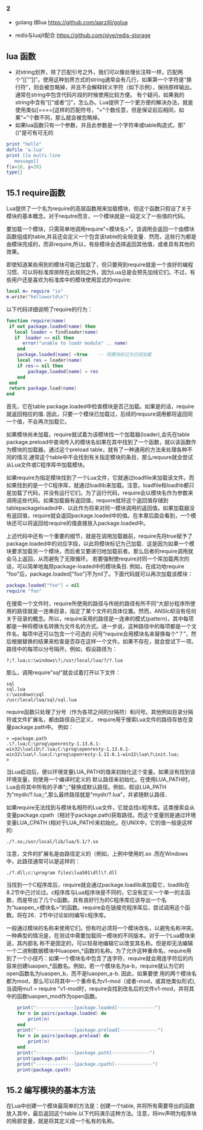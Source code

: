 

### 2
- golang 绑lua  https://github.com/aarzilli/golua

- redis与luajit配合 https://github.com/qiye/redis-storage

## lua 函数
- 对string划界，除了匹配引号之外，我们可以像处理长注释一样，匹配两个“[[”“]]”。使用这种划界方式的string通常会有几行，如果第一个字符是“换行符”，则会被忽略掉，并且不会解释转义字符（如下示例），保持原样输出。通常在string中包含代码片段的时候使用比较方便。  有个疑问，如果我的string中含有“[[”或者“]]”，怎么办。Lua提供了一个更方便的解决办法，就是使用类似[====[这样的匹配符号，“=”个数任意，但是保证前后相同，如果“=”个数不同，那么就会被忽略掉。
- 如果lua函数只有一个参数，并且此参数是一个字符串或table构造式，那"()"是可有可无的
```lua
print "hello"
dofile 'a.lua'
print [[a multi-line 
   message]]
f{x=10, y=20}   
type{}
```



## 15.1 require函数
Lua提供了一个名为require的高层函数用来加载模块，但这个函数只假设了关于模块的基本概念。对于requtre而言，一个模块就是一段定义了一些值的代码。

要加载一个模块，只需简单地调用require"<模块名>"。该调用会返回一个由模块函数组成的table,并且还会定义一个包含该table的全局变量．然而，这些行为都是由模块完成的，而非require,所以，有些模块会选择返回其他值，或者具有其他的效果。

即使知道某些用到的模块可能己加载了，但只要用到require就是一个良好的编程习惯、可以将标准库排除在此规则之外，因为Lua总是会预先加线它们。不过，有些用户还是喜欢为标准库中的模块使用显式的require:
```lua
local m= require "io"
m.write("helloworld\n")
```

以下代码详细说明了require的行为：
```lua
function require(name)
 if not package.loaded(name) then
   local loader = findloader(name)
   if  loader == nil then
      error("unable to loadr module" .. name)
    end
    package.loaded[name] =true    -- 将模块标记为已经加载
    local res = loader(name)
    if res~= nil then
        package.loaded[name] = res
    end
 end
 return package.load(name)
end
```

首先，它在table package.loaded中检查模块是否己加载。如果是的话，require就返回相应的值. 因此，只要一个模块已加载过，后续的requure调用都将返回同一个值，不会再次加载它。

如果模块尚未加载，require就试着为该模块找一个加载器(loader),会先在table package.preload中查询传入的模块名如果在其中找到了一个函数，就以该函数作为模块的加载器。通过这个preload table，就有了一种通用的方法来处理各种不同的情况.通常这个table中不会找到有关指定模块的条目，那么requure就会尝试从Lua文件或C程序厍中加载模块。

如果require为指定模块找到了一个Lua文件，它就通过loadfile来加载该文件。而如果找到的是一个C程序厍，就通过loadlib来加载。注意，loadfile和loadhb都只是加载了代码，并没有运行它们。为了运行代码，require会以模块名作为参数来调用这些代码。如果加载器有返回值，requvre就将这个返回值存储到tablepackageloaded中．以此作为将来对同一模块调用的返回值。如果加载器没有返回值，require就会返回package.loaded中的值。在本章后面会看到，一个模块还可以将返回给require的值直接放入package.loaded中。

上述代码中还有一个重要的细节，就是在调用加载器前，require先将true赋予了package.loaded中的对应字段，以此将模块标记为己加载．这是因为如果一个模块要求加载另一个模块，而后者又要递归地加载前者。那么后者的require调用就会马上返回，从而避免了无限循环。
若要强制使require对同一个厍加载两次的话，可以简单地胤除package-loaded中的模块条目. 例如，在成功地require "foo"后，package.loaded["foo"]不为nil了。下面代码就可以再次加载该模块：
```lua
package.loaded["foo"] = nil
require "foo"
```
在搜索一个文件时，require所使用的路径与传统的路径有所不同“大部分程序所使用的路径就是一连串目录，指定了某个文件的具体位置。然而，ANSIc却没有任何关于目录的概念。所以，require采用的路径是一连串的模式(pattern)，其中每项都是一种将模块名转换为文件名的方式。进一步说，这种路径中的每项都是一个文件名，每项中还可以包含一个可选的
问号“require会用模块名来替换每个“？”，然后根据替换的结果来检查是否存在这样一个文件。如果不存在，就会尝试下一项。路径中的每项以分号隔开。例如，假设路径为：
```text
?;?.lua;c:\windows\?;/usr/local/lua/?/?.lua
```

那么，调用require"sql"就会试着打开以下文件：
```text
sql
sql.lua
c:\windows\sql
/usr/local/lua/sql/sql.lua
```
require函数只处理了分号（作为各项之间的分隔符）和问号。其他例如目录分隔符或文件扩展名，都由路径自己定义，
require用于搜索Lua文件的路径存放在变量package.path中。 例如：
```text
> =package.path
.\?.lua;C:\prog\openresty-1.13.6.1-win32\lualib\?.lua;C:\prog\openresty-1.13.6.1-win32\lua\?.lua;C:\prog\openresty-1.13.6.1-win32\lua\?\init.lua;
>
```

当Lua启动后，便以环境变量LUA_PATH的值来初始化这个变量。如果没有找到该环境变量，则使用一个编译时定义的
默认路径来初始化。在使用LUA_PATH时，Lua会将其中所有的子串“;;”替换成默认路径。例如，假设LUA_PATH为"mydir/?.lua;;",那么最终路径就是"mydir/?.lua"，并紧随默认路径．

如果require无法找到与模块名相符的Lua文件，它就会找c程序库。这类搜索会从变量package.cpath（相对于package.path)获取路径。而这个变量则是通过环境变量LUA_CPATH (相对于LUA_PATH)来初始化。在UNIX中，它的值一般是这样的:
```text
./?.so;/usr/local/lib/lua/5.1/?.so
```

注意，文件的扩展名是由路径定义的（例如，上例中使用的.so .而在Windows中，此路径通常可以是这样的：
```text
./?.dll;c:\program files\lua501\dll\?.dll
```

当找到一个C程序库后，require就会通过package.loadlib来加载它，loadllb在8.2节中己讨论过。c程序库与Lua程序块是不同的，它没有定义一个单一的主函数，而是导出了几个c函数。具有良好行为的C程序库应该导出一个名为“luaopen_<模块名>”的函数。require会在链接完程序厍后，尝试调用这个函数。将在26．2节中讨论如何编写c程序库。

一般通过模块的名称来使用它们。但有时必须将一个模块改名，以避免名称冲突。一种典型的情况是，在测试中需要加载同一模块的不同版本。对于一个Lua模块来说，其内部名
称不是固定的，可以轻易地编辑它以改变其名称。但是却无法编辑一个二进制数据模块中luaopen_*函数的名称。为了允许这种重命名，require用到了一个小技巧：如果一个模块名中包含了连字符，require就会用连字符后的内容来创建luaopen_*函数名。例如，若一个模块名为a-b，require就认为它的open函数名为luaopen_b，而不是luaopen_a-b. 因此，如果要使
用的两个模块名都为mod，那么可以将其中一个重命名为v1-mod（或者-mod，或其他类似形式),当调用mu1 = require "v1-mod时，require会找到改名后的文件v1-mod，并将其中的函数luaopen_mod作为open函数。

```lua
    print("--------------[package.loaded]--------------")  
    for n in pairs(package.loaded) do  
        print(n)  
    end        
    print("--------------[package.preload]--------------")  
    for n in pairs(package.preload) do  
        print(n)  
    end  
    print("--------------[package.path]--------------")  
    print(package.path)  
    print("--------------[package.cpath]--------------")  
    print(package.cpath)  
```

## 15.2 编写模块的基本方法
在Lua中创建一个模块最简单的方法是：创建一个table, 并将所有需要导出的函数放入其中，最后返回这个table.以下代码演示这种方法。注意，将inv声明为程序块的局部变量，就是将其定义成一个私有的名称。

